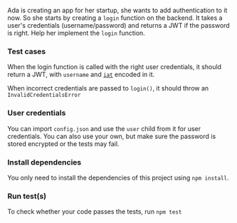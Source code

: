 Ada is creating an app for her startup, she wants to add authentication to it now.
So she starts by creating a `login` function on the backend. It takes a user's 
credentials (username/password) and returns a JWT if the password is right. Help her
implement the `login` function.

### Test cases

When the login function is called with the right user credentials,
it should return a JWT, with `username` and [`iat`](https://en.wikipedia.org/wiki/JSON_Web_Token)
encoded in it.

When incorrect credentials are passed to `login()`, it should throw an `InvalidCredentialsError`

### User credentials
You can import `config.json` and use the `user` child from it for user credentials. You can also use your own,
but make sure the password is stored encrypted or the tests may fail.

### Install dependencies
You only need to install the dependencies of this project using `npm install`.

### Run test(s)
To check whether your code passes the tests, run `npm test`
